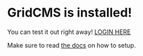 # GridCMS is installed!

You can test it out right away!
[LOGIN HERE](${function:server.url})

Make sure to read [the docs](https://cms.grid.ws) on how to setup.
